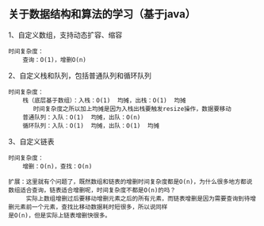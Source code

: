 ## 关于数据结构和算法的学习（基于java）

1、自定义数组，支持动态扩容、缩容 

    时间复杂度： 
        查询：O(1)，增删O(n)
2、自定义栈和队列，包括普通队列和循环队列
    
    时间复杂度：
        栈（底层基于数组）：入栈：O(1)  均摊，出栈：O(1)  均摊
           时间复杂度之所以加上均摊是因为入栈出栈要触发resize操作，数据要移动
        普通队列：入队：O(1)  均摊，出队：O(n)
        循环队列：入队：O(1)  均摊，出队：O(1)  均摊
        
3、自定义链表

    时间复杂度：
        增删：O(n)，查找：O(n)
        
    扩展：这里就有个问题了，既然数组和链表的增删时间复杂度都是O(n)，为什么很多地方都说数组适合查询，链表适合增删呢，时间复杂度不都是O(n)的吗？
         实际上数组增删过后要移动增删元素之后的所有元素，而链表增删是因为需要查询到待增删元素前一个元素，查找比移动数据耗时短很多，所以说同样
    是O(n)，但是实际上链表增删快很多。
        